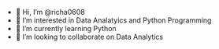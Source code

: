 - 👋 Hi, I’m @richa0608 
- 👀 I’m interested in Data Analatyics and Python Programming
- 🌱 I’m currently learning Python
- 💞️ I’m looking to collaborate on Data Analytics

<!---
richa0608/richa0608 is a ✨ special ✨ repository because its `README.md` (this file) appears on your GitHub profile.
You can click the Preview link to take a look at your changes.
--->
